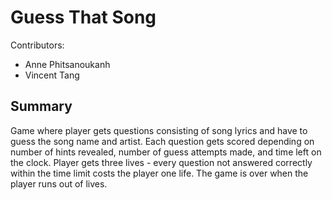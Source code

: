 # Guess That Song
Contributors:
- Anne Phitsanoukanh
- Vincent Tang

## Summary
Game where player gets questions consisting of song lyrics and have to guess the song name and artist.
Each question gets scored depending on number of hints revealed, number of guess attempts made, and time left on the clock.
Player gets three lives - every question not answered correctly within the time limit costs the player one life.
The game is over when the player runs out of lives.